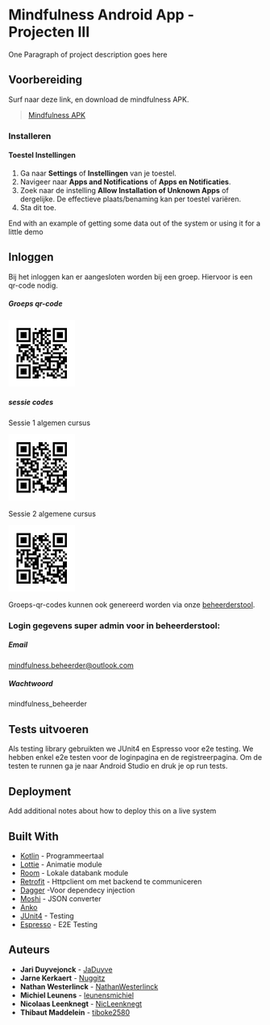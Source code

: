 # Mindfulness Android App - Projecten III

One Paragraph of project description goes here

## Voorbereiding

Surf naar deze link, en download de mindfulness APK.
> [Mindfulness APK](https://drive.google.com/file/d/1xx4wGdRWcwuH9KaXlA9yspizGNjIgf3Y/view?usp=sharing)

### Installeren

#### Toestel Instellingen

1. Ga naar **Settings** of **Instellingen** van je toestel.
2. Navigeer naar **Apps and Notifications** of **Apps en Notificaties**.
3. Zoek naar de instelling **Allow Installation of Unknown Apps** of dergelijke. De effectieve plaats/benaming kan per toestel variëren.
4. Sta dit toe.


End with an example of getting some data out of the system or using it for a little demo

## Inloggen

Bij het inloggen kan er aangesloten worden bij een groep. Hiervoor is een qr-code nodig.

##### Groeps qr-code
![zomergroep_groep_qrcode](qr_codes/zomergroep_groepscode.png)

##### sessie codes
Sessie 1 algemen cursus

![Sessie 1 algemenecursus](qr_codes/Sessie_1_algemenecursus.png) 

Sessie 2 algemene cursus

![Sessie 2 algemenecursus](qr_codes/Sessie_2_algemenecursus.png)

Groeps-qr-codes kunnen ook genereerd worden via onze [beheerderstool](https://github.com/HoGent-Projecten3/projecten3-1819-angular-groep3-mindfulness).

### Login gegevens super admin voor in beheerderstool:
##### Email 
mindfulness.beheerder@outlook.com 
##### Wachtwoord
mindfulness_beheerder

## Tests uitvoeren

Als testing library gebruikten we JUnit4 en Espresso voor e2e testing. We hebben enkel e2e testen voor de loginpagina en de registreerpagina. Om de testen te runnen ga je naar Android Studio en druk je op run tests.

## Deployment

Add additional notes about how to deploy this on a live system

## Built With

* [Kotlin](https://kotlinlang.org) - Programmeertaal
* [Lottie](https://airbnb.design/lottie/) - Animatie module
* [Room](https://developer.android.com/topic/libraries/architecture/room) - Lokale databank module
* [Retrofit](https://square.github.io/retrofit/) - Httpclient om met backend te communiceren
* [Dagger](https://google.github.io/dagger/) -Voor dependecy injection
* [Moshi](https://github.com/square/moshi) - JSON converter
* [Anko](https://github.com/Kotlin/anko) 
* [JUnit4](https://github.com/junit-team/junit4) - Testing
* [Espresso](https://github.com/googlesamples/android-testing/tree/master/ui/espresso) - E2E Testing

## Auteurs

* **Jari Duyvejonck** - [JaDuyve](https://github.com/JaDuyve)
* **Jarne Kerkaert** - [Nuggitz](https://github.com/Nuggitz)
* **Nathan Westerlinck** - [NathanWesterlinck](https://github.com/NathanWesterlinck)
* **Michiel Leunens** - [leunensmichiel](https://github.com/leunensmichiel)
* **Nicolaas Leenknegt** - [NicLeenknegt](https://github.com/NicLeenknegt)
* **Thibaut Maddelein** - [tiboke2580](https://github.com/tiboke2580)
